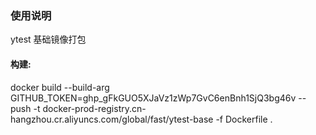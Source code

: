 ### 使用说明

ytest 基础镜像打包

#### 构建:

docker build --build-arg GITHUB_TOKEN=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 --push -t docker-prod-registry.cn-hangzhou.cr.aliyuncs.com/global/fast/ytest-base -f Dockerfile .
